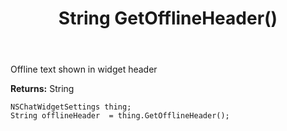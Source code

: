 ﻿---
uid: crmscript_ref_NSChatWidgetSettings_GetOfflineHeader
title: String GetOfflineHeader()
intellisense: NSChatWidgetSettings.GetOfflineHeader
keywords: NSChatWidgetSettings, GetOfflineHeader
so.topic: reference
---

Offline text shown in widget header

**Returns:** String


```crmscript
NSChatWidgetSettings thing;
String offlineHeader  = thing.GetOfflineHeader();
```


